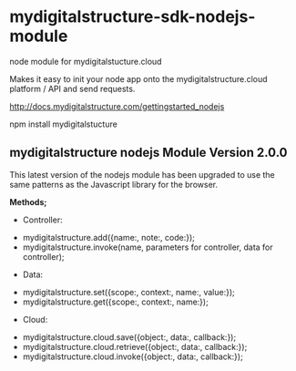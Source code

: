mydigitalstructure-sdk-nodejs-module
====================================

node module for mydigitalstucture.cloud

Makes it easy to init your node app onto the mydigitalstructure.cloud platform / API and send requests.

http://docs.mydigitalstructure.com/gettingstarted_nodejs

npm install mydigitalstucture

mydigitalstructure nodejs Module Version 2.0.0
----------------------------------------------

This latest version of the nodejs module has been upgraded to use the same patterns as the Javascript library for the browser.

**Methods;**

* Controller:
- mydigitalstructure.add({name:, note:, code:});
- mydigitalstructure.invoke(name, parameters for controller, data for controller);

* Data:
- mydigitalstructure.set({scope:, context:, name:, value:});
- mydigitalstructure.get({scope:, context:, name:});

* Cloud:
- mydigitalstructure.cloud.save({object:, data:, callback:});
- mydigitalstructure.cloud.retrieve({object:, data:, callback:});
- mydigitalstructure.cloud.invoke({object:, data:, callback:});
